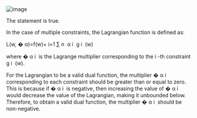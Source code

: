 

![image](https://user-images.githubusercontent.com/89120960/232212782-275a6d95-147a-4441-b877-a0d9308f56d5.png)



<p>
The statement is true.

In the case of multiple constraints, the Lagrangian function is defined as:

L(w,
�
α)=f(w)+
i=1
∑
n
​
α
i
​
g
i
​
(w)

where
�
α
i
​
is the Lagrange multiplier corresponding to the
i
-th constraint
g
i
​
(w).

For the Lagrangian to be a valid dual function, the multiplier
�
α
i
​
corresponding to each constraint should be greater than or equal to zero. This is because if
�
α
i
​
is negative, then increasing the value of
�
α
i
​
would decrease the value of the Lagrangian, making it unbounded below. Therefore, to obtain a valid dual function, the multiplier
�
α
i
​
should be non-negative.
  
  </p>

